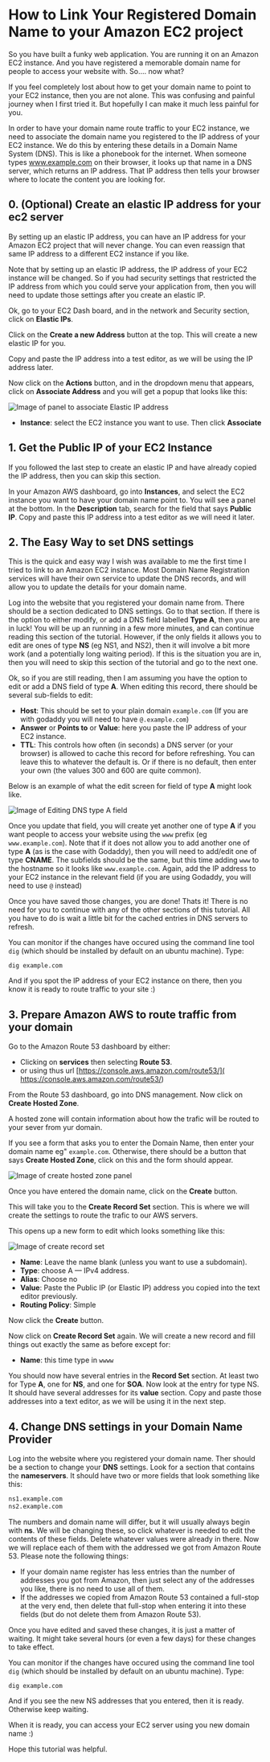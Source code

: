 # How to Link Your Registered Domain Name to your Amazon EC2 project

So you have built a funky web application. You are running it on an Amazon EC2 
instance. And you have registered a memorable domain name for people to access 
your website with. So.... now what?

If you feel completely lost about how to get your domain name to point to your 
EC2 instance, then you are not alone. This was confusing and painful 
journey when I first tried it. But hopefully I can make it much less painful 
for you. 

In order to have your domain name route traffic to your EC2 instance, we need to 
associate the domain name you registered to the IP address of your EC2 instance. 
We do this by entering these details in a Domain Name System (DNS). This is 
like a phonebook for the internet. When someone types www.example.com on their 
browser, it looks up that name in a DNS server, which returns an IP address. 
That IP address then tells your browser where to locate the content you are 
looking for. 


## 0. (Optional) Create an elastic IP address for your ec2 server
By setting up an elastic IP address, you can have an IP address for your 
Amazon EC2 project that will never change. You can even reassign that same IP 
address to a different EC2 instance if you like. 

Note that by setting up an elastic IP address, the IP address of your EC2 
instance will be changed. So if you had security settings that restricted the 
IP address from which you could serve your application from, then you will need 
to update those settings after you create an elastic IP. 

Ok, go to your EC2 Dash board, and in the network and Security section, click on 
**Elastic IPs**. 

Click on the **Create a new Address** button at the top. This will create a new 
elastic IP for you. 

Copy and paste the IP address into a test editor, as we will be using the IP 
address later. 

Now click on the **Actions** button, and in the dropdown menu that appears, 
click on **Associate Address** and you will get a popup that looks like this: 

![Image of panel to associate Elastic IP address](LESSON_IMG_DIR/elastic_IP_assosiate_address.png)

- **Instance**: select the EC2 instance you want to use. Then click **Associate**




## 1. Get the Public IP of your EC2 Instance
If you followed the last step to create an elastic IP and have already copied 
the IP address, then you can skip this section. 

In your Amazon AWS dashboard, go into **Instances**, and select the EC2 instance 
you want to have your domain name point to. You will see a panel at the bottom. 
In the **Description** tab, search for the field that says **Public IP**. Copy 
and paste this IP address into a test editor as we will need it later. 



## 2. The Easy Way to set DNS settings

This is the quick and easy way I wish was available to me the first time I 
tried to link to an Amazon EC2 instance. Most Domain Name Registration services 
will have their own service to update the DNS records, and will allow you to 
update the details for your domain name. 

Log into the website that you registered your domain name from. There should be 
a section dedicated to DNS settings. Go to that section. If there is the option 
to either modify, or add a DNS field labelled **Type A**, then you are in luck! 
You will be up an running in a few more minutes, and can continue reading this section of the tutorial. However, if the only fields it allows you to edit are 
ones of type **NS** (eg NS1, and NS2), then it will involve a bit more work 
(and a potentially long waiting period). If this is the situation you are in, 
then you will need to skip this section of the tutorial and go to the next one.

Ok, so if you are still reading, then I am assuming you have the option to edit 
or add a DNS field of type **A**. When editing this record, there should be 
several sub-fields to edit: 

- **Host**: This should be set to your plain domain `example.com` (If you are  
            with godaddy you will need to have `@.example.com`)
- **Answer** or **Points to** or **Value**: here you paste the IP address of 
            your EC2 instance. 
- **TTL**: This controls how often (in seconds) a DNS server (or your browser) 
           is allowed to cache this record for before refreshing. You can leave 
           this to whatever the default is. Or if there is no default, then 
           enter your own (the values 300 and 600 are quite common). 

Below is an example of what the edit screen for field of type **A** might look
like. 

![Image of Editing DNS type A field](LESSON_IMG_DIR/dns_easy_name-dot-com.png)

Once you update that field, you will create yet another one of type **A** if 
you want people to access your website using the `www` prefix (eg
`www.example.com`). Note that if it does not allow you to add another one of 
type **A** (as is the case with Godaddy), then you will need to add/edit one of 
type **CNAME**. The subfields should be the same, but this time adding `www` to 
the hostname so it looks like `www.example.com`. Again, add the IP address to 
your EC2 instance in the relevant field (if you are using Godaddy, you will 
need to use `@` instead)

Once you have saved those changes, you are done! Thats it! There is no need for 
you to continue with any of the other sections of this tutorial. All you have 
to do is wait a little bit for the cached entries in DNS servers to refresh. 

You can monitor if the changes have occured using the command line tool `dig` 
(which should be installed by default on an ubuntu machine). Type: 

```
dig example.com
```

And if you spot the IP address of your EC2 instance on there, then you know it 
is ready to route traffic to your site :) 


## 3. Prepare Amazon AWS to route traffic from your domain

Go to the Amazon Route 53 dashboard by either: 

- Clicking on **services** then selecting **Route 53**. 
- or using thus url [https://console.aws.amazon.com/route53/]( https://console.aws.amazon.com/route53/)   

From the Route 53 dashboard, go into DNS management. Now click on 
**Create Hosted Zone**. 

A hosted zone will contain information about how the trafic will be routed to 
your sever from yur domain. 

If you see a form that asks you to enter the Domain Name, then enter your 
domain name eg" `example.com`. Otherwise, there should be a button that says 
**Create Hosted Zone**, click on this and the form should appear. 


![Image of create hosted zone panel](LESSON_IMG_DIR/create_hosted_zone.png)


Once you have entered the domain name, click on the **Create** button. 

This will take you to the **Create Record Set** section. This is where we will 
create the settings to route the trafic to our AWS servers.  

This opens up a new form to edit which looks something like this: 

![Image of create record set](LESSON_IMG_DIR/create_record_set.png)


- **Name**: Leave the name blank (unless you want to use a subdomain). 
- **Type**: choose A — IPv4 address.
- **Alias**: Choose no 
- **Value**: Paste the Public IP (or Elastic IP) address you copied into the 
             text editor previously.
- **Routing Policy**: Simple

Now click the **Create** button. 

Now click on **Create Record Set** again. We will create a new record and fill 
things out exactly the same as before except for: 

- **Name**: this time type in `wwww` 

You should now have several entries in the **Record Set** section. At least two 
for Type **A**, one for **NS**, and one for **SOA**. Now look at the entry for 
type NS. It should have several addresses for its **value** section. Copy and 
paste those addresses into a text editor, as we will be using it in the next 
step. 



## 4. Change DNS settings in your Domain Name Provider
Log into the website where you registered your domain name. Ther should be a 
section to change your **DNS** settings. Look for a section that contains the 
**nameservers**. It should have two or more fields that look something like this: 

```sh
ns1.example.com
ns2.example.com
```

The numbers and domain name will differ, but it will usually always begin with 
**ns**. We will be changing these, so click whatever is needed to edit the 
contents of these fields. Delete whatever values were already in there. Now we 
will replace each of them with the addressed we got from Amazon Route 53. Please note 
the following things: 

- If your domain name register has less entries than the number of addresses 
  you got from Amazon, then just select any of the addresses you like, there 
  is no need to use all of them. 
- If the addresses we copied from Amazon Route 53 contained a full-stop at the very 
  end, then delete that full-stop when entering it into these fields (but do not 
  delete them from Amazon Route 53).

Once you have edited and saved these changes, it is just a matter of waiting. 
It might take several hours (or even a few days) for these changes to take 
effect. 

You can monitor if the changes have occured using the command line tool `dig` 
(which should be installed by default on an ubuntu machine). Type: 

```
dig example.com
```

And if you see the new NS addresses that you entered, then it is ready. 
Otherwise keep waiting. 

When it is ready, you can access your EC2 server using you new domain name :) 

Hope this tutorial was helpful. 


